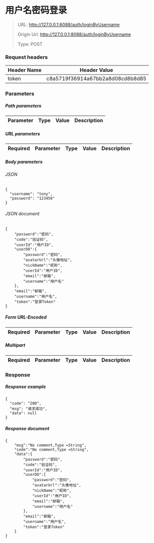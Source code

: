 # 用户名密码登录

> URL: http://127.0.0.1:8088/auth/loginByUsername
>
> Origin Url: http://127.0.0.1:8088/auth/loginByUsername
>
> Type: POST


### Request headers

|Header Name| Header Value|
|---------|------|
|token|c8a5719f36914a67bb2a8d08cd8b8d85|

### Parameters

##### Path parameters

| Parameter | Type | Value | Description |
|---------|------|------|------------|


##### URL parameters

|Required| Parameter | Type | Value | Description |
|---------|---------|------|------|------------|


##### Body parameters

###### JSON

```
{
  "username": "tony",
  "password": "123456"
}
```

###### JSON document

```
{
	"password":"密码",
	"code":"验证码",
	"userId":"用户ID",
	"userDO":{
		"password":"密码",
		"avatarUrl":"头像地址",
		"nickName":"昵称",
		"userId":"用户ID",
		"email":"邮箱",
		"username":"用户名"
	},
	"email":"邮箱",
	"username":"用户名",
	"token":"登录Token"
}
```


##### Form URL-Encoded
|Required| Parameter | Type | Value | Description |
|---------|---------|------|------|------------|


##### Multipart
|Required | Parameter | Type | Value | Description |
|---------|---------|------|------|------------|


### Response

##### Response example

```
{
  "code": "200",
  "msg": "请求成功",
  "data": null
}
```

##### Response document
```
{
	"msg":"No comment,Type =String",
	"code":"No comment,Type =String",
	"data":{
		"password":"密码",
		"code":"验证码",
		"userId":"用户ID",
		"userDO":{
			"password":"密码",
			"avatarUrl":"头像地址",
			"nickName":"昵称",
			"userId":"用户ID",
			"email":"邮箱",
			"username":"用户名"
		},
		"email":"邮箱",
		"username":"用户名",
		"token":"登录Token"
	}
}
```


